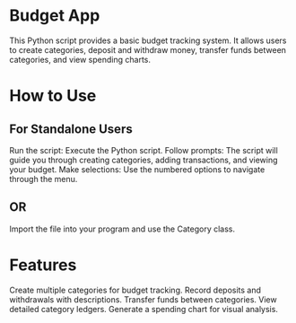 # Budget App
This Python script provides a basic budget tracking system. It allows users to create categories, deposit and withdraw money, transfer funds between categories, and view spending charts.

# How to Use
## For Standalone Users
Run the script: Execute the Python script.
Follow prompts: The script will guide you through creating categories, adding transactions, and viewing your budget.
Make selections: Use the numbered options to navigate through the menu.

## OR
Import the file into your program and use the Category class.

# Features
Create multiple categories for budget tracking.
Record deposits and withdrawals with descriptions.
Transfer funds between categories.
View detailed category ledgers.
Generate a spending chart for visual analysis.
